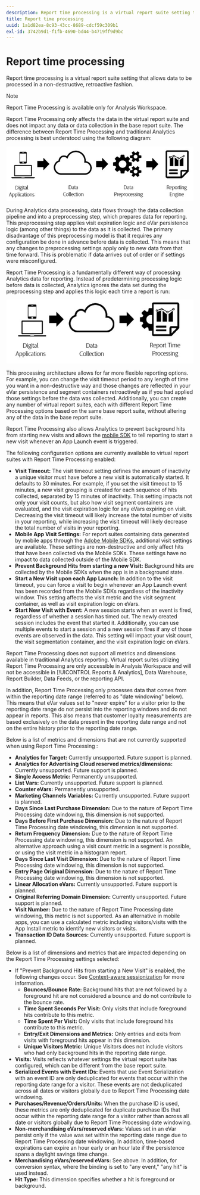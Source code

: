 ```yaml
---
description: Report time processing is a virtual report suite setting that allows data to be processed in a non-destructive, retroactive fashion.
title: Report time processing
uuid: 1a1d82ea-8c93-43cc-8689-cdcf59c309b1
exl-id: 3742b9d1-f1fb-4690-bd44-b4719ff9d9bc
---
```

# Report time processing

Report time processing is a virtual report suite setting that allows data to be processed in a non-destructive, retroactive fashion.

>[!NOTE]
>
>Report Time Processing is available only for Analysis Workspace.

Report Time Processing only affects the data in the virtual report suite and does not impact any data or data collection in the base report suite. The difference between Report Time Processing and traditional Analytics processing is best understood using the following diagram:

![Google1](assets/google1.jpg)

During Analytics data processing, data flows through the data collection pipeline and into a preprocessing step, which prepares data for reporting. This preprocessing step applies visit expiration logic and eVar persistence logic (among other things) to the data as it is collected. The primary disadvantage of this preprocessing model is that it requires any configuration be done in advance before data is collected. This means that any changes to preprocessing settings apply only to new data from that time forward. This is problematic if data arrives out of order or if settings were misconfigured.

Report Time Processing is a fundamentally different way of processing Analytics data for reporting. Instead of predetermining processing logic before data is collected, Analytics ignores the data set during the preprocessing step and applies this logic each time a report is run:

![Google2](assets/google2.jpg)

This processing architecture allows for far more flexible reporting options. For example, you can change the visit timeout period to any length of time you want in a non-destructive way and those changes are reflected in your eVar persistence and segment containers retroactively as if you had applied those settings before the data was collected. Additionally, you can create any number of virtual report suites, each with different Report Time Processing options based on the same base report suite, without altering any of the data in the base report suite.

Report Time Processing also allows Analytics to prevent background hits from starting new visits and allows the [mobile SDK](https://marketing.adobe.com/developer/get-started/mobile/c-measuring-mobile-applications) to tell reporting to start a new visit whenever an App Launch event is triggered.

The following configuration options are currently available to virtual report suites with Report Time Processing enabled:

* **Visit Timeout:** The visit timeout setting defines the amount of inactivity a unique visitor must have before a new visit is automatically started. It defaults to 30 minutes. For example, if you set the visit timeout to 15 minutes, a new visit grouping is created for each sequence of hits collected, separated by 15 minutes of inactivity. This setting impacts not only your visit counts, but also how visit segment containers are evaluated, and the visit expiration logic for any eVars expiring on visit. Decreasing the visit timeout will likely increase the total number of visits in your reporting, while increasing the visit timeout will likely decrease the total number of visits in your reporting.
* **Mobile App Visit Settings:** For report suites containing data generated by mobile apps through the [Adobe Mobile SDKs](https://www.adobe.io/apis/cloudplatform/mobile.html), additional visit settings are available. These settings are non-destructive and only affect hits that have been collected via the Mobile SDKs. These settings have no impact to data collected outside of the Mobile SDK.
* **Prevent Background Hits from starting a new Visit:** Background hits are collected by the Mobile SDKs when the app is in a background state.
* **Start a New Visit upon each App Launch:** In addition to the visit timeout, you can force a visit to begin whenever an App Launch event has been recorded from the Mobile SDKs regardless of the inactivity window. This setting affects the visit metric and the visit segment container, as well as visit expiration logic on eVars.
* **Start New Visit with Event:** A new session starts when an event is fired, regardless of whether a session has timed out. The newly created session includes the event that started it. Additionally, you can use multiple events to start a session and a new session fires if any of those events are observed in the data. This setting will impact your visit count, the visit segmentation container, and the visit expiration logic on eVars.

Report Time Processing does not support all metrics and dimensions available in traditional Analytics reporting. Virtual report suites utilizing Report Time Processing are only accessible in Analysis Workspace and will not be accessible in [!UICONTROL Reports & Analytics], Data Warehouse, Report Builder, Data Feeds, or the reporting API.

In addition, Report Time Processing only processes data that comes from within the reporting date range (referred to as "date windowing" below). This means that eVar values set to "never expire" for a visitor prior to the reporting date range do not persist into the reporting windows and do not appear in reports. This also means that customer loyalty measurements are based exclusively on the data present in the reporting date range and not on the entire history prior to the reporting date range.

Below is a list of metrics and dimensions that are not currently supported when using Report Time Processing :

* **Analytics for Target:** Currently unsupported. Future support is planned.
* **Analytics for Advertising Cloud reserved metrics/dimensions:** Currently unsupported. Future support is planned.
* **Single Access Metric:** Permanently unsupported.
* **List Vars:** Currently unsupported. Future support is planned.
* **Counter eVars:** Permanently unsupported.
* **Marketing Channels Variables:** Currently unsupported. Future support is planned.
* **Days Since Last Purchase Dimension:** Due to the nature of Report Time Processing date windowing, this dimension is not supported.
* **Days Before First Purchase Dimension:** Due to the nature of Report Time Processing date windowing, this dimension is not supported.
* **Return Frequency Dimension:** Due to the nature of Report Time Processing date windowing, this dimension is not supported. An alternative approach using a visit count metric in a segment is possible, or using the visit metric in a histogram report.
* **Days Since Last Visit Dimension:** Due to the nature of Report Time Processing date windowing, this dimension is not supported.
* **Entry Page Original Dimension:** Due to the nature of Report Time Processing date windowing, this dimension is not supported.
* **Linear Allocation eVars:** Currently unsupported. Future support is planned.
* **Original Referring Domain Dimension:** Currently unsupported. Future support is planned.
* **Visit Number:** Due to the nature of Report Time Processing date windowing, this metric is not supported. As an alternative in mobile apps, you can use a calculated metric including visitors/visits with the App Install metric to identify new visitors or visits.
* **Transaction ID Data Sources:** Currently unsupported. Future support is planned.

Below is a list of dimensions and metrics that are impacted depending on the Report Time Processing settings selected:

* If "Prevent Background Hits from starting a New Visit" is enabled, the following changes occur. See [Context-aware sessionization](vrs-mobile-visit-processing.md) for more information.
  * **Bounces/Bounce Rate:** Background hits that are not followed by a foreground hit are not considered a bounce and do not contribute to the bounce rate.
  * **Time Spent Seconds Per Visit:** Only visits that include foreground hits contribute to this metric.
  * **Time Spent Per Visit:** Only visits that include foreground hits contribute to this metric.
  * **Entry/Exit Dimensions and Metrics:** Only entries and exits from visits with foreground hits appear in this dimension.
  * **Unique Visitors Metric:** Unique Visitors does not include visitors who had only background hits in the reporting date range.
* **Visits:** Visits reflects whatever settings the virtual report suite has configured, which can be different from the base report suite.
* **Serialized Events with Event IDs:** Events that use Event Serialization with an event ID are only deduplicated for events that occur within the reporting date range for a visitor. These events are not deduplicated across all dates or visitors globally due to Report Time Processing date windowing.
* **Purchases/Revenue/Orders/Units:** When the purchase ID is used, these metrics are only deduplicated for duplicate purchase IDs that occur within the reporting date range for a visitor rather than across all date or visitors globally due to Report Time Processing date windowing.
* **Non-merchandising eVars/reserved eVars:** Values set in an eVar persist only if the value was set within the reporting date range due to Report Time Processing date windowing. In addition, time-based expirations can expire an hour early or an hour late if the persistence spans a daylight savings time change.
* **Merchandising eVars/reserved eVars:** See above. In addition, for conversion syntax, where the binding is set to "any event," "any hit" is used instead.
* **Hit Type:** This dimension specifies whether a hit is foreground or background.
